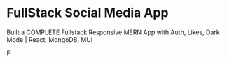 # FullStack Social Media App

Built a COMPLETE Fullstack Responsive MERN App with Auth, Likes, Dark Mode | React, MongoDB, MUI



F
